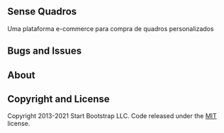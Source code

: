 ## Sense Quadros

Uma plataforma e-commerce para compra de quadros personalizados


## Bugs and Issues


## About


## Copyright and License

Copyright 2013-2021 Start Bootstrap LLC. Code released under the [MIT](https://github.com/StartBootstrap/startbootstrap-grayscale/blob/master/LICENSE) license.
